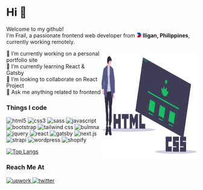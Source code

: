 <h1>Hi 👋</h1>
<p>
  Welcome to my github!
  <br>
  I'm Frail, a passionate frontend web developer from
  <img alt="philippine flag" src="./images/philippine-flag.svg" width="13" height="13" />
  <b>Iligan, Philippines</b>, currently working remotely.
</p>

<p>
  <img alt="html css" src="./images/html-css.svg" width="50%" height="290" align="right" />
  🔭 I’m currently working on a personal portfolio site
  <br>
  🌱 I’m currently learning React & Gatsby
  <br>
  👯 I’m looking to collaborate on React Project
  <br>
  💬 Ask me anything related to frontend
</p>

<h3>Things I code</h3>
<p>
  <img alt="html5" src="https://img.shields.io/badge/-HTML5-E34F26?style=flat-square&logo=html5&logoColor=white" />
  <img alt="css3" src="https://img.shields.io/badge/-CSS3-1572B6?style=flat-square&logo=css3&logoColor=white" />
  <img alt="sass" src="https://img.shields.io/badge/-Sass-CC6699?style=flat-square&logo=sass&logoColor=white" />
  <img alt="javascript" src="https://img.shields.io/badge/-JavaScript-F7DF1E?style=flat-square&logo=javascript&logoColor=black" />
  <img alt="bootstrap" src="https://img.shields.io/badge/-Bootstrap-7952B3?style=flat-square&logo=bootstrap&logoColor=white" />
  <img alt="tailwind css" src="https://img.shields.io/badge/-Tailwind CSS-38B2AC?style=flat-square&logo=tailwind-css&logoColor=white" />
  <img alt="bulmna" src="https://img.shields.io/badge/-Bulma-00D1B2?style=flat-square&logo=bulma&logoColor=white" />
  <img alt="jquery" src="https://img.shields.io/badge/-jQuery-0769AD?style=flat-square&logo=jquery&logoColor=white" />
  <img alt="react" src="https://img.shields.io/badge/-React-61DAFB?style=flat-square&logo=react&logoColor=black" />
  <img alt="gatsby" src="https://img.shields.io/badge/-Gatsby-663399?style=flat-square&logo=gatsby&logoColor=white" />
  <img alt="next.js" src="https://img.shields.io/badge/-Next.js-000000?style=flat-square&logo=next-dot-js&logoColor=white" />
  <img alt="strapi" src="https://img.shields.io/badge/-Strapi-2F2E88?style=flat-square&logo=strapi&logoColor=white" />
  <img alt="wordpress" src="https://img.shields.io/badge/-WordPress-21759B?style=flat-square&logo=wordpress&logoColor=white" />
  <img alt="shopify" src="https://img.shields.io/badge/-Shopify-7AB55C?style=flat-square&logo=shopify&logoColor=white" />
</p>

[![Top Langs](https://github-readme-stats.vercel.app/api/top-langs/?username=frailbongat&layout=compact&theme=gotham)](https://github.com/frailbongat)

<h3>Reach Me At</h3>
<p>
  <a href="https://www.upwork.com/freelancers/~01c7889b512a0fa907">
    <img alt="upwork" src="https://img.shields.io/badge/-Upwork-6FDA44?style=flat-square&logo=upwork&logoColor=white" />
  </a>
  <a href="https://twitter.com/frailbongat">
    <img alt="twitter" src="https://img.shields.io/badge/-Twitter-1DA1F2?style=flat-square&logo=twitter&logoColor=white" />
  </a>
</p>
